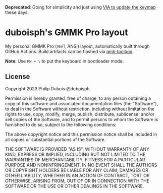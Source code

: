 **Deprecated**: Going for simplicity and just using [VIA to update the keymap](https://www.caniusevia.com) these days.


# duboisph's GMMK Pro layout

My personal GMMK Pro (rev1, ANSI) layout, automatically built through GitHub Actions. Build artifacts can be flashed via [qmk-toolbox](https://github.com/qmk/qmk_toolbox).

**Note**: Use `FN + \` to put the keyboard in bootloader mode.

## License

Copyright 2023 Philip Dubois @duboisph

Permission is hereby granted, free of charge, to any person obtaining a copy of this software and associated documentation files (the "Software"), to deal in the Software without restriction, including without limitation the rights to use, copy, modify, merge, publish, distribute, sublicense, and/or sell copies of the Software, and to permit persons to whom the Software is furnished to do so, subject to the following conditions:

The above copyright notice and this permission notice shall be included in all copies or substantial portions of the Software.

THE SOFTWARE IS PROVIDED "AS IS", WITHOUT WARRANTY OF ANY KIND, EXPRESS OR IMPLIED, INCLUDING BUT NOT LIMITED TO THE WARRANTIES OF MERCHANTABILITY, FITNESS FOR A PARTICULAR PURPOSE AND NONINFRINGEMENT. IN NO EVENT SHALL THE AUTHORS OR COPYRIGHT HOLDERS BE LIABLE FOR ANY CLAIM, DAMAGES OR OTHER LIABILITY, WHETHER IN AN ACTION OF CONTRACT, TORT OR OTHERWISE, ARISING FROM, OUT OF OR IN CONNECTION WITH THE SOFTWARE OR THE USE OR OTHER DEALINGS IN THE SOFTWARE.
